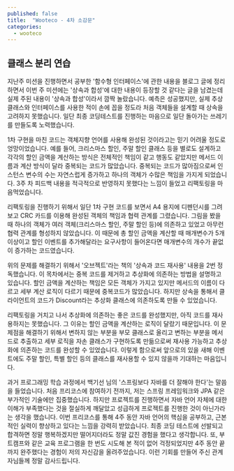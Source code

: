 ```yaml
---
published: false
title:  "Wooteco - 4차 소감문"
categories:
  - wooteco
---
```



## 클래스 분리 연습
지난주 미션을 진행하면서 공부한 '함수형 인터페이스'에 관한 내용을 블로그 글에 정리하면서 이번 주 미션에는 '상속과 합성'에 대한 내용이 등장할 것 같다는 글을 남겼는데 실제 주된 내용이 '상속과 합성'이라서 깜짝 놀랐습니다. 예측은 성공했지만, 실제 추상 클래스와 인터페이스를 사용한 적이 손에 꼽을 정도라 처음 객체들을 설계할 때 상속을 고려하지 못했습니다. 일단 최종 코딩테스트를 진행하는 마음으로 일단 돌아가는 쓰레기를 만들도록 노력했습니다.

1차 구현을 마친 코드는 객체지향 언어를 사용해 완성된 것이라고는 믿기 어려울 정도로 엉망이었습니다. 예를 들어, 크리스마스 할인, 주말 할인 클래스 등을 별로도 설계하고 각각의 할인 금액을 계산하는 방식은 전체적인 책임이 같고 행동도 같았지만 메서드 이름과 계산 방식이 달라 중복되는 코드가 많았습니다. 중복되는 코드가 많아짐으로써 인스턴스 변수의 수는 자연스럽게 증가하고 하나의 객체가 수많은 책임을 가지게 되었습니다. 3주 차 피드백 내용을 적극적으로 반영하지 못했다는 느낌이 들었고 리팩토링을 마음먹었습니다.

리팩토링을 진행하기 위해서 일단 1차 구현 코드를 보면서 A4 용지에 디펜던시를 그려보고 CRC 카드를 이용해 완성된 객체의 책임과 협력 관계를 그렸습니다. 그림을 봤을 때 하나의 객체가 여러 객체(크리스마스 할인, 주말 할인 등)에 의존하고 있었고 아무런 협력 관계를 형성하지 않았습니다. 이 때문에 총 할인 금액을 계산할 때 매개변수가 5개 이상이고 할인 이벤트를 추가해달라는 요구사항이 들어온다면 매개변수의 개수가 끝없이 증가하는 코드였습니다.

위의 문제를 해결하기 위해서 '오브젝트'라는 책의 '상속과 코드 재사용' 내용을 2번 정독했습니다. 이 목차에서는 중복 코드를 제거하고 추상화에 의존하는 방법을 설명하고 있습니다. 할인 금액을 계산하는 책임은 모든 객체가 가지고 있지만 메서드의 이름이 다르고 세부 계산 로직이 다르기 때문에 중복코드가 많았습니다. 하지만 상속을 통해서 클라이언트의 코드가 Discount라는 추상화 클래스에 의존하도록 만들 수 있었습니다.

리팩토링을 거치고 나서 추상화에 의존하는 좋은 코드를 완성했지만, 아직 코드를 재사용하지는 못했습니다. 그 이유는 할인 금액을 계산하는 로직이 달랐기 때문입니다. 이 문제점을 해결하기 위해서 변하지 않는 부분을 부모 클래스로 올리고 변하는 부분을 메서드로 추출하고 세부 로직을 자손 클래스가 구현하도록 만듦으로써 재사용 가능하고 추상화에 의존하는 코드를 완성할 수 있었습니다. 이렇게 함으로써 앞으로의 있을 새해 이벤트에도 주말 할인, 특별 할인 등의 클래스를 재사용할 수 있지 않을까 기대하는 마음입니다.

과거 프로그래밍 학습 과정에서 백기선 님의 '스프링보다 자바를 더 잘해야 한다'는 말씀을 들었습니다. 처음 프리코스에 참여하기 전까지, 저는 스프링 프레임워크와 JPA 같은 부가적인 기술에만 집중했습니다. 하지만 프로젝트를 진행하면서 자바 언어 자체에 대한 이해가 부족했다는 것을 절실하게 깨달았고 성급하게 프로젝트를 진행한 것이 아닌가라는 생각을 했습니다. 이번 프리코스를 통해 4주 동안 자바 언어의 핵심을 공부하고, 근본적인 실력이 향상하고 있다는 느낌을 강력히 받았습니다. 최종 코딩 테스트에 선발되고 합격하면 정말 행복하겠지만 떨어지더라도 정말 값진 경험을 했다고 생각합니다. 또, 부트캠프와 같은 교육 프로그램을 한 번도 시도해 본 적이 없어 걱정되었지만 4주 동안 끝까지 완주했다는 경험이 저의 자신감을 올려주었습니다. 이런 기회를 만들어 주신 관계자님들께 정말 감사드립니다.




